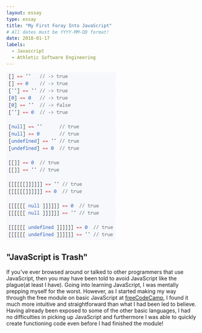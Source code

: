 ```yaml
---
layout: essay
type: essay
title: "My First Foray Into JavaScript"
# All dates must be YYYY-MM-DD format!
date: 2018-01-17
labels:
  - Javascript
  - Athletic Software Engineering
---
```


<img class="ui tiny right circular floated image" src="../images/javascriptMeme.png">

## "JavaScript is Trash"
If you've ever browsed around or talked to other programmers that use JavaScript, then you may have been told to avoid JavaScript like the plague(at least I have). Going into learning JavaScript, I was mentally prepping myself for the worst. However, as I started making my way through the free module on basic JavaScript at [freeCodeCamp](https://www.freecodecamp.org/), I found it much more intuitive and straightforward than what I had been led to believe. Having already been exposed to some of the other basic languages, I had no difficulties in picking up JavaScript and furthermore I was able to quickly create functioning code even before I had finished the module!
